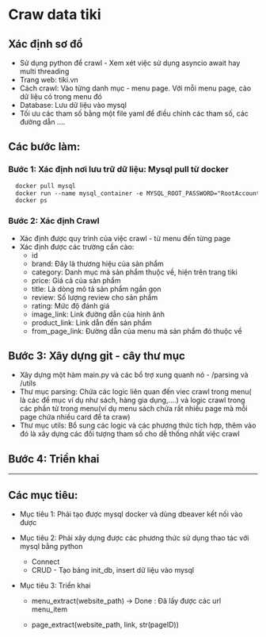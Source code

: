 # Craw data tiki

## Xác định sơ đồ

- Sử dụng python để crawl - Xem xét việc sử dụng asyncio await hay multi threading
- Trang web: tiki.vn
- Cách crawl: Vào từng danh mục - menu page. Với mỗi menu page, cào dữ liệu có trong menu đó
- Database: Lưu dữ liệu vào mysql
- Tối ưu các tham số bằng một file yaml để điều chỉnh các tham số, các đường dẫn ....


## Các bước làm:

### Bước 1: Xác định nơi lưu trữ dữ liệu: Mysql pull từ docker

```markdown
  docker pull mysql
  docker run --name mysql_container -e MYSQL_ROOT_PASSWORD="RootAccount123" -d mysql
  docker ps
```

### Bước 2: Xác định Crawl
- Xác định được quy trình của việc crawl - từ menu đến từng page
- Xác định được các trường cần cào:
    + id
    + brand: Đây là thương hiệu của sản phẩm
    + category: Danh mục mà sản phẩm thuộc về, hiện trên trang tiki
    + price: Giá cả của sản phẩm
    + title: Là dòng mô tả sản phẩm ngắn gọn
    + review: Số lượng review cho sản phẩm
    + rating: Mức độ đánh giá 
    + image_link: Link đường dẫn của hình ảnh
    + product_link: Link dẫn đến sản phẩm
    + from_page_link: Đường dẫn của menu mà sản phẩm đó thuộc về


## Bước 3: Xây dựng git - cây thư mục

- Xây dựng một hàm main.py và các bổ trợ xung quanh nó - /parsing và /utils
- Thư mục parsing: Chứa các logic liên quan đến viec crawl trong menu( là các đề mục ví dụ như sách, hàng gia dụng,....) và logic crawl trong các phần tử trong menu(ví dụ menu sách chứa rất nhiều page mà mỗi page chứa nhiều card để ta craw)
- Thư mục utils: Bổ sung các logic và các phương thức tích hợp, thêm vào đó là xây dựng các đối tượng tham số cho dễ thống nhất việc crawl

##  Bước 4: Triển khai

---

## Các mục tiêu:

- Mục tiêu 1: Phải tạo được mysql docker và dùng dbeaver kết nối vào được

- Mục tiêu 2: Phải xây dựng được các phương thức sử dụng thao tác với mysql bằng python
    + Connect 
    + CRUD - Tạo bảng init_db, insert dữ liệu vào mysql

- Mục tiêu 3: Triển khai 
    + menu_extract(website_path) -> Done : Đã lấy được các url menu_item

    + page_extract(website_path, link, str(pageID))
